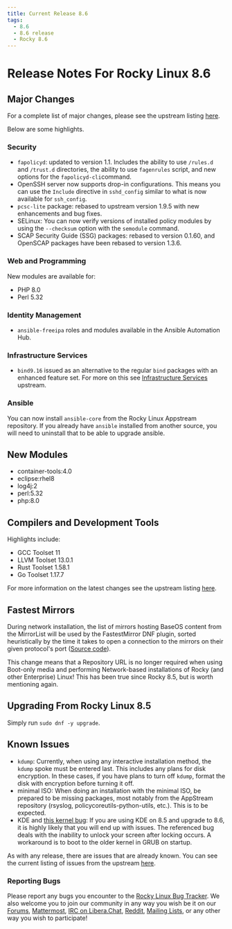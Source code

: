 ```yaml
---
title: Current Release 8.6
tags:
  - 8.6
  - 8.6 release
  - Rocky 8.6
---
```


# Release Notes For Rocky Linux 8.6

##  Major Changes

For a complete list of major changes, please see the upstream listing [here](https://access.redhat.com/documentation/en-us/red_hat_enterprise_linux/8/html/8.6_release_notes/overview#overview-major-changes).

Below are some highlights.

### Security

 * `fapolicyd`: updated to version 1.1. Includes the ability to use `/rules.d` and `/trust.d` directories, the ability to use `fagenrules` script, and new options for the `fapolicyd-cli`command.
 * OpenSSH server now supports drop-in configurations. This means you can use the `Include` directive in `sshd_config` similar to what is now available for `ssh_config`.
 * `pcsc-lite` package: rebased to upstream version 1.9.5 with new enhancements and bug fixes.
 * SELinux: You can now verify versions of installed policy modules by using the `--checksum` option with the `semodule` command.
 *  SCAP Security Guide (SSG) packages:  rebased to version 0.1.60, and OpenSCAP packages have been rebased to version 1.3.6.

### Web and Programming

New modules are available for:

* PHP 8.0
* Perl 5.32

### Identity Management

* `ansible-freeipa` roles and modules available in the Ansible Automation Hub.

### Infrastructure Services

* `bind9.16` issued as an alternative to the regular `bind` packages with an enhanced feature set. For more on this see [Infrastructure Services](https://access.redhat.com/documentation/en-us/red_hat_enterprise_linux/8/html-single/8.6_release_notes#enhancement_infrastructure-services) upstream.

### Ansible

You can now install `ansible-core` from the Rocky Linux Appstream repository. If you already have `ansible` installed from another source, you will need to uninstall that to be able to upgrade ansible.

## New Modules

* container-tools:4.0
* eclipse:rhel8
* log4j:2
* perl:5.32
* php:8.0

## Compilers and Development Tools

Highlights include:

* GCC Toolset 11
* LLVM Toolset 13.0.1
* Rust Toolset 1.58.1
* Go Toolset 1.17.7

For more information on the latest changes see the upstream listing [here](https://access.redhat.com/documentation/en-us/red_hat_enterprise_linux/8/html/8.6_release_notes/new-features#enhancement_compilers-and-development-tools).

## Fastest Mirrors

During network installation, the list of mirrors hosting BaseOS content from the MirrorList will be used by the FastestMirror DNF plugin, sorted heuristically by the time it takes to open a connection to the mirrors on their given protocol's port ([Source code](https://github.com/rpm-software-management/yum-utils/blob/master/plugins/fastestmirror/fastestmirror.py)).

This change means that a Repository URL is no longer required when using Boot-only media and performing Network-based installations of Rocky (and other Enterprise) Linux! This has been true since Rocky 8.5, but is worth mentioning again.

## Upgrading From Rocky Linux 8.5

Simply run `sudo dnf -y upgrade`.

## Known Issues

* `kdump`: Currently, when using any interactive installation method, the `kdump` spoke must be entered last. This includes any plans for disk encryption. In these cases, if you have plans to turn off `kdump`, format the disk with encryption before turning it off.
* minimal ISO: When doing an installation with the minimal ISO, be prepared to be missing packages, most notably from the AppStream repository (rsyslog, policycoreutils-python-utils, etc.). This is to be expected.
* KDE and [this kernel bug](https://bugzilla.redhat.com/show_bug.cgi?id=2082719): If you are using KDE on 8.5 and upgrade to 8.6, it is highly likely that you will end up with issues. The referenced bug deals with the inability to unlock your screen after locking occurs. A workaround is to boot to the older kernel in GRUB on startup.

As with any release, there are issues that are already known. You can see the current listing of issues from the upstream [here](https://access.redhat.com/documentation/en-us/red_hat_enterprise_linux/8/html/8.6_release_notes/known-issues).

### Reporting Bugs

Please report any bugs you encounter to the [Rocky Linux Bug Tracker](https://bugs.rockylinux.org/). We also welcome you to join our community in any way you wish be it on our [Forums](https://forums.rockylinux.org), [Mattermost](https://chat.rockylinux.org), [IRC on Libera.Chat](irc://irc.liberachat/rockylinux), [Reddit](https://reddit.com/r/rockylinux), [Mailing Lists](https://lists.resf.org), or any other way you wish to participate!
